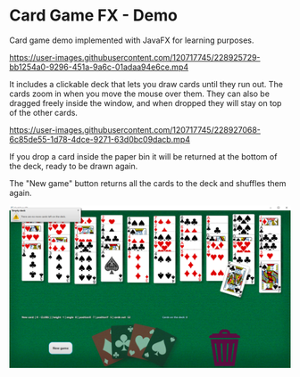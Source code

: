 # Card Game FX - Demo
Card game demo implemented with JavaFX for learning purposes.

https://user-images.githubusercontent.com/120717745/228925729-bb1254a0-9296-451a-9a6c-01adaa94e6ce.mp4

It includes a clickable deck that lets you draw cards until they run out. The cards zoom in when you move the mouse over them. They can also be dragged freely inside the window, and when dropped they will stay on top of the other cards.

https://user-images.githubusercontent.com/120717745/228927068-6c85de55-1d78-4dce-9271-63d0bc09dacb.mp4

If you drop a card inside the paper bin it will be returned at the bottom of the deck, ready to be drawn again.

The "New game" button returns all the cards to the deck and shuffles them again.

![image2.png](src%2Fmain%2Fresources%2Fimage2.png)
